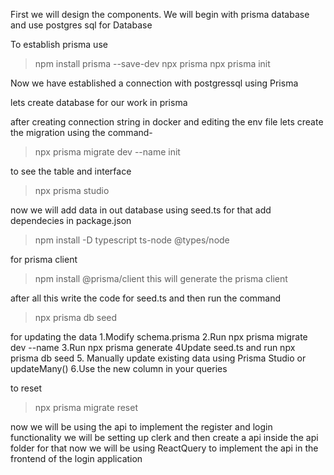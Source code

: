 First we will design the components.
We will begin with prisma database and use postgres sql for Database

To establish prisma use 
> npm install prisma --save-dev
> npx prisma
>npx prisma init

Now we have established a connection with postgressql using Prisma

lets create database for our work in prisma

after creating connection string in docker and editing the env file lets create the migration using the command-
>npx prisma migrate dev --name init

to see the table and interface 
>npx prisma studio

now we will add data in out database using seed.ts
for that add dependecies in package.json
>npm install -D typescript ts-node @types/node

for prisma client
>npm install @prisma/client 
this will generate the prisma client

after all this write the code for seed.ts and then run the command
>npx prisma db seed

for updating the data
1.Modify schema.prisma
2️.Run npx prisma migrate dev --name <migration-name>
3️.Run npx prisma generate
4️Update seed.ts and run npx prisma db seed
5. Manually update existing data using Prisma Studio or updateMany()
6️.Use the new column in your queries

to reset
>npx prisma migrate reset


now we will be using the api to implement the register and login functionality
we will be setting up clerk and then create a api inside the api folder for that
now we will be using ReactQuery to implement the api in the frontend of the login application

